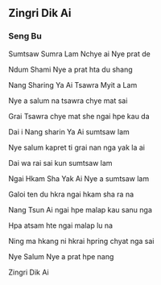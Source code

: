 ## Zingri Dik Ai

### Seng Bu

Sumtsaw Sumra Lam Nchye ai Nye prat de

Ndum Shami Nye a prat hta du shang

Nang Sharing Ya Ai Tsawra Myit a Lam

Nye a salum na tsawra chye mat sai

Grai Tsawra chye mat she ngai hpe kau da

Dai i Nang sharin Ya Ai sumtsaw lam

Nye salum kapret ti grai nan nga yak la ai

Dai wa rai sai kun sumtsaw lam

Ngai Hkam Sha Yak Ai Nye a sumtsaw lam

Galoi ten du hkra ngai hkam sha ra na

Nang Tsun Ai ngai hpe malap kau sanu nga

Hpa atsam hte ngai malap lu na

Ning ma hkang ni hkrai hpring chyat nga sai

Nye Salum Nye a prat hpe nang

Zingri Dik Ai
